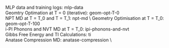 MLP data and training logs:               mlp-data  \
Geomtry Optimation at T = 0 (iterative):	geom-opt-T-0  \
NPT MD at T = T_0 and T = T_1: 	  		    npt-md  \ 
Geometry Optimisation at T = T_0: 		    geom-opt-T-100  \
i-PI Phonons and NVT MD at T = T_0:		    ipi-phonons-and-nvt  \
Gibbs Free Energy and TI Calculations:		ti  \
Anatase Compression MD: 	  		          anatase-compression  \ 
